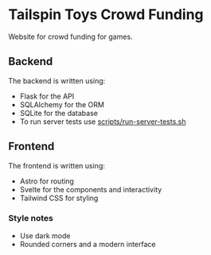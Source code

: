 # Tailspin Toys Crowd Funding

Website for crowd funding for games.

## Backend

The backend is written using:

- Flask for the API
- SQLAlchemy for the ORM
- SQLite for the database
- To run server tests use [scripts/run-server-tests.sh](../scripts/run-server-tests.sh)

## Frontend

The frontend is written using:

- Astro for routing
- Svelte for the components and interactivity
- Tailwind CSS for styling

### Style notes

- Use dark mode
- Rounded corners and a modern interface